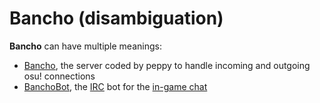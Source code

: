 # Bancho (disambiguation)

**Bancho** can have multiple meanings:

- [Bancho](/wiki/Bancho_(server)), the server coded by peppy to handle incoming and outgoing osu! connections
- [BanchoBot](/wiki/BanchoBot), the [IRC](/wiki/Internet_Relay_Chat) bot for the [in-game chat](/wiki/Chat_Console)
